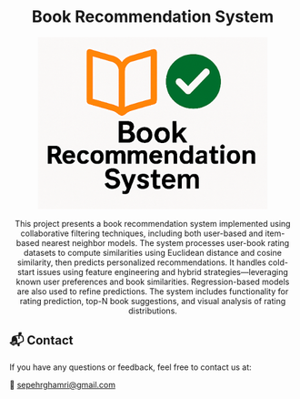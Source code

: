 <h1 align="center"> Book Recommendation System</h1>

<p align="center">
  <img src="assets/logo.png" width="80%"/>
</p>


<p align="center">
This project presents a book recommendation system implemented using collaborative filtering techniques, including both user-based and item-based nearest neighbor models. The system processes user-book rating datasets to compute similarities using Euclidean distance and cosine similarity, then predicts personalized recommendations. It handles cold-start issues using feature engineering and hybrid strategies—leveraging known user preferences and book similarities. Regression-based models are also used to refine predictions. The system includes functionality for rating prediction, top-N book suggestions, and visual analysis of rating distributions.
</p>

## 📬 Contact

If you have any questions or feedback, feel free to contact us at:

📧 sepehrghamri@gmail.com